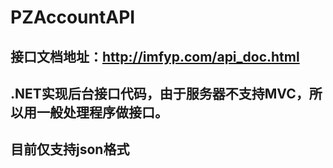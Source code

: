 PZAccountAPI
============

接口文档地址：http://imfyp.com/api_doc.html 
------------
.NET实现后台接口代码，由于服务器不支持MVC，所以用一般处理程序做接口。
-----
目前仅支持json格式
-----
